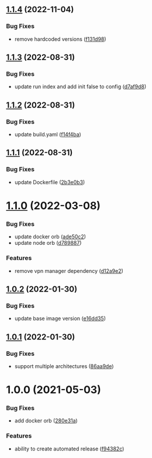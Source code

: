 ## [1.1.4](https://github.com/home-assistant-solutions/home-assistant-addons/compare/wireguard-peer-v1.1.3...wireguard-peer-v1.1.4) (2022-11-04)


### Bug Fixes

* remove hardcoded versions ([f131d98](https://github.com/home-assistant-solutions/home-assistant-addons/commit/f131d984a0d88ccc4a0ff65faaac94fd42a2d689))

## [1.1.3](https://github.com/home-assistant-solutions/home-assistant-addons/compare/wireguard-peer-v1.1.2...wireguard-peer-v1.1.3) (2022-08-31)


### Bug Fixes

* update run index and add init false to config ([d7af9d8](https://github.com/home-assistant-solutions/home-assistant-addons/commit/d7af9d8681af99ec6dd9ed89e326408943334383))

## [1.1.2](https://github.com/home-assistant-solutions/home-assistant-addons/compare/wireguard-peer-v1.1.1...wireguard-peer-v1.1.2) (2022-08-31)


### Bug Fixes

* update build.yaml ([f14f4ba](https://github.com/home-assistant-solutions/home-assistant-addons/commit/f14f4ba52fce69954a972d2256e57bd6ed946f1a))

## [1.1.1](https://github.com/home-assistant-solutions/home-assistant-addons/compare/wireguard-peer-v1.1.0...wireguard-peer-v1.1.1) (2022-08-31)


### Bug Fixes

* update Dockerfile ([2b3e0b3](https://github.com/home-assistant-solutions/home-assistant-addons/commit/2b3e0b38ee2a6ee0b241a953210a30309bb9693f))

# [1.1.0](https://github.com/home-assistant-solutions/home-assistant-addons/compare/wireguard-peer-v1.0.2...wireguard-peer-v1.1.0) (2022-03-08)


### Bug Fixes

* update docker orb ([ade50c2](https://github.com/home-assistant-solutions/home-assistant-addons/commit/ade50c25a49206ecf8bd11156e4a0542eab99669))
* update node orb ([d789887](https://github.com/home-assistant-solutions/home-assistant-addons/commit/d7898875cd1e6cc7ef8411ba03df714e57663dbe))


### Features

* remove vpn manager dependency ([d12a9e2](https://github.com/home-assistant-solutions/home-assistant-addons/commit/d12a9e289c99b0e772cf89e1e8899a4d1a659f92))

## [1.0.2](https://github.com/home-assistant-solutions/home-assistant-addons/compare/wireguard-peer-v1.0.1...wireguard-peer-v1.0.2) (2022-01-30)


### Bug Fixes

* update base image version ([e16dd35](https://github.com/home-assistant-solutions/home-assistant-addons/commit/e16dd3596a38f165ecdb679f148cb978b1ac045d))

## [1.0.1](https://github.com/home-assistant-solutions/home-assistant-addons/compare/wireguard-peer-v1.0.0...wireguard-peer-v1.0.1) (2022-01-30)


### Bug Fixes

* support multiple architectures ([86aa9de](https://github.com/home-assistant-solutions/home-assistant-addons/commit/86aa9de7488830bbd22c68ed6e7c1ed0072747e9))

# 1.0.0 (2021-05-03)


### Bug Fixes

* add docker orb ([280e31a](https://github.com/Home-Assistant-Solutions/home-assistant-addons/commit/280e31a22006a9ad9844d8c13ac7faf5a7478dca))


### Features

* ability to create automated release ([f94382c](https://github.com/Home-Assistant-Solutions/home-assistant-addons/commit/f94382c23b209909839c1e3353c90e976386a89d))
